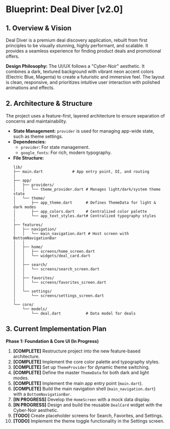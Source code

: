 
# Blueprint: Deal Diver [v2.0]

## 1. Overview & Vision

Deal Diver is a premium deal discovery application, rebuilt from first principles to be visually stunning, highly performant, and scalable. It provides a seamless experience for finding product deals and promotional offers.

**Design Philosophy:** The UI/UX follows a "Cyber-Noir" aesthetic. It combines a dark, textured background with vibrant neon accent colors (Electric Blue, Magenta) to create a futuristic and immersive feel. The layout is clean, responsive, and prioritizes intuitive user interaction with polished animations and effects.

## 2. Architecture & Structure

The project uses a feature-first, layered architecture to ensure separation of concerns and maintainability.

*   **State Management:** `provider` is used for managing app-wide state, such as theme settings.
*   **Dependencies:**
    *   `provider`: For state management.
    *   `google_fonts`: For rich, modern typography.
*   **File Structure:**
    ```
    lib/
    ├── main.dart             # App entry point, DI, and routing
    |
    ├── app/
    │   ├── providers/
    │   │   └── theme_provider.dart # Manages light/dark/system theme state
    │   └── theme/
    │       ├── app_theme.dart      # Defines ThemeData for light & dark modes
    │       ├── app_colors.dart     # Centralized color palette
    │       └── app_text_styles.dart# Centralized typography styles
    |
    ├── features/
    │   ├── navigation/
    │   │   └── main_navigation.dart # Host screen with BottomNavigationBar
    │   │
    │   ├── home/
    │   │   ├── screens/home_screen.dart
    │   │   └── widgets/deal_card.dart
    │   │
    │   ├── search/
    │   │   └── screens/search_screen.dart
    │   │
    │   ├── favorites/
    │   │   └── screens/favorites_screen.dart
    │   │
    │   └── settings/
    │       └── screens/settings_screen.dart
    |
    └── core/
        └── models/
            └── deal.dart           # Data model for deals
    ```

## 3. Current Implementation Plan

**Phase 1: Foundation & Core UI (In Progress)**

1.  **[COMPLETE]** Restructure project into the new feature-based architecture.
2.  **[COMPLETE]** Implement the core color palette and typography styles.
3.  **[COMPLETE]** Set up `ThemeProvider` for dynamic theme switching.
4.  **[COMPLETE]** Define the master `ThemeData` for both dark and light modes.
5.  **[COMPLETE]** Implement the main app entry point (`main.dart`).
6.  **[COMPLETE]** Build the main navigation shell (`main_navigation.dart`) with a `BottomNavigationBar`.
7.  **[IN PROGRESS]** Develop the `HomeScreen` with a mock data display.
8.  **[IN PROGRESS]** Design and build the reusable `DealCard` widget with the Cyber-Noir aesthetic.
9.  **[TODO]** Create placeholder screens for Search, Favorites, and Settings.
10. **[TODO]** Implement the theme toggle functionality in the Settings screen.
